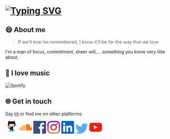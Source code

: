 # [![Typing SVG](https://readme-typing-svg.herokuapp.com?font=Fira+Code&duration=4000&pause=1000&vCenter=true&width=435&lines=Hi+%F0%9F%91%8B;I'm+Long+Nhat+Nguyen)](https://git.io/typing-svg)

## 😄 About me

> If we'll ever be remembered, I know it'll be for the way that we love

I'm a man of focus, commitment, sheer will,... something you know very litte about.

## 🎵 I love music

![Spotify](https://spotify-recently-played-readme.vercel.app/api?user=21wo6cmtietc4gvsg4i7zlloy&unique=1)

## 🌐 Get in touch

Say [Hi](mailto:torn4dom4n@gmail.com) or find me on other platforms: 

<a href="https://github.com/torn4dom4n"><img src="assets/github-octocat.svg" width=40 /></a>
<a href="https://soundcloud.com/torn4dom4n"><img src="assets/soundcloud.svg" width=40/></a>
<a href="https://www.facebook.com/LongNhatNguyenOfficial"><img src="assets/facebook.svg" width=40 /></a>
<a href="https://www.instagram.com/torn4dom4n"><img src="assets/instagram.svg" width=40 /></a>
<a href="https://www.linkedin.com/in/torn4dom4n"><img src="assets/linkedin.svg" width=40 /></a>
<a href="https://www.twitter.com/torn4dom4n"><img src="assets/twitter.svg" width=40 /></a>
<a href="https://www.youtube.com/channel/UCdODlNO_H2kN2JYsUuAuybQ"><img src="assets/youtube.svg" width=40 /></a>
